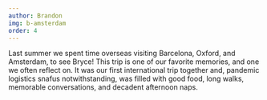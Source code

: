 ```yaml
---
author: Brandon
img: b-amsterdam
order: 4
---
```


Last summer we spent time overseas visiting Barcelona, Oxford, and Amsterdam, to see Bryce! This trip is one of our favorite memories, and one we often reflect on. It was our first international trip together and, pandemic logistics snafus notwithstanding, was filled with good food, long walks, memorable conversations, and decadent afternoon naps.